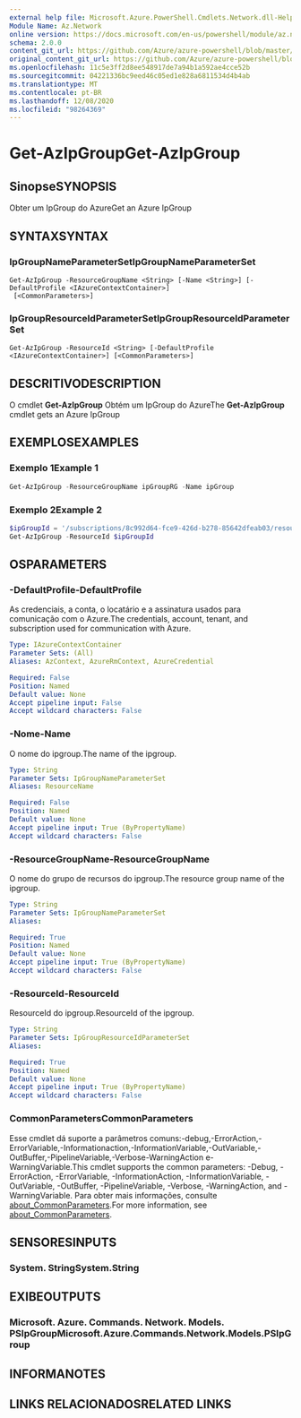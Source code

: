 ```yaml
---
external help file: Microsoft.Azure.PowerShell.Cmdlets.Network.dll-Help.xml
Module Name: Az.Network
online version: https://docs.microsoft.com/en-us/powershell/module/az.network/get-azipgroup
schema: 2.0.0
content_git_url: https://github.com/Azure/azure-powershell/blob/master/src/Network/Network/help/Get-AzIpGroup.md
original_content_git_url: https://github.com/Azure/azure-powershell/blob/master/src/Network/Network/help/Get-AzIpGroup.md
ms.openlocfilehash: 11c5e3ff2d8ee548917de7a94b1a592ae4cce52b
ms.sourcegitcommit: 04221336bc9eed46c05ed1e828a6811534d4b4ab
ms.translationtype: MT
ms.contentlocale: pt-BR
ms.lasthandoff: 12/08/2020
ms.locfileid: "98264369"
---
```

# <span data-ttu-id="4fbd1-101">Get-AzIpGroup</span><span class="sxs-lookup"><span data-stu-id="4fbd1-101">Get-AzIpGroup</span></span>

## <span data-ttu-id="4fbd1-102">Sinopse</span><span class="sxs-lookup"><span data-stu-id="4fbd1-102">SYNOPSIS</span></span>
<span data-ttu-id="4fbd1-103">Obter um IpGroup do Azure</span><span class="sxs-lookup"><span data-stu-id="4fbd1-103">Get an Azure IpGroup</span></span>

## <span data-ttu-id="4fbd1-104">SYNTAX</span><span class="sxs-lookup"><span data-stu-id="4fbd1-104">SYNTAX</span></span>

### <span data-ttu-id="4fbd1-105">IpGroupNameParameterSet</span><span class="sxs-lookup"><span data-stu-id="4fbd1-105">IpGroupNameParameterSet</span></span>
```
Get-AzIpGroup -ResourceGroupName <String> [-Name <String>] [-DefaultProfile <IAzureContextContainer>]
 [<CommonParameters>]
```

### <span data-ttu-id="4fbd1-106">IpGroupResourceIdParameterSet</span><span class="sxs-lookup"><span data-stu-id="4fbd1-106">IpGroupResourceIdParameterSet</span></span>
```
Get-AzIpGroup -ResourceId <String> [-DefaultProfile <IAzureContextContainer>] [<CommonParameters>]
```

## <span data-ttu-id="4fbd1-107">DESCRITIVO</span><span class="sxs-lookup"><span data-stu-id="4fbd1-107">DESCRIPTION</span></span>
<span data-ttu-id="4fbd1-108">O cmdlet **Get-AzIpGroup** Obtém um IpGroup do Azure</span><span class="sxs-lookup"><span data-stu-id="4fbd1-108">The **Get-AzIpGroup** cmdlet gets an Azure IpGroup</span></span>

## <span data-ttu-id="4fbd1-109">EXEMPLOS</span><span class="sxs-lookup"><span data-stu-id="4fbd1-109">EXAMPLES</span></span>

### <span data-ttu-id="4fbd1-110">Exemplo 1</span><span class="sxs-lookup"><span data-stu-id="4fbd1-110">Example 1</span></span>
```powershell
Get-AzIpGroup -ResourceGroupName ipGroupRG -Name ipGroup
```

### <span data-ttu-id="4fbd1-111">Exemplo 2</span><span class="sxs-lookup"><span data-stu-id="4fbd1-111">Example 2</span></span>
```powershell
$ipGroupId = '/subscriptions/8c992d64-fce9-426d-b278-85642dfeab03/resourceGroups/ipGroupRG/providers/Microsoft.Network/ipGroups/ipGroup'
Get-AzIpGroup -ResourceId $ipGroupId
```

## <span data-ttu-id="4fbd1-112">OS</span><span class="sxs-lookup"><span data-stu-id="4fbd1-112">PARAMETERS</span></span>

### <span data-ttu-id="4fbd1-113">-DefaultProfile</span><span class="sxs-lookup"><span data-stu-id="4fbd1-113">-DefaultProfile</span></span>
<span data-ttu-id="4fbd1-114">As credenciais, a conta, o locatário e a assinatura usados para comunicação com o Azure.</span><span class="sxs-lookup"><span data-stu-id="4fbd1-114">The credentials, account, tenant, and subscription used for communication with Azure.</span></span>

```yaml
Type: IAzureContextContainer
Parameter Sets: (All)
Aliases: AzContext, AzureRmContext, AzureCredential

Required: False
Position: Named
Default value: None
Accept pipeline input: False
Accept wildcard characters: False
```

### <span data-ttu-id="4fbd1-115">-Nome</span><span class="sxs-lookup"><span data-stu-id="4fbd1-115">-Name</span></span>
<span data-ttu-id="4fbd1-116">O nome do ipgroup.</span><span class="sxs-lookup"><span data-stu-id="4fbd1-116">The name of the ipgroup.</span></span>

```yaml
Type: String
Parameter Sets: IpGroupNameParameterSet
Aliases: ResourceName

Required: False
Position: Named
Default value: None
Accept pipeline input: True (ByPropertyName)
Accept wildcard characters: False
```

### <span data-ttu-id="4fbd1-117">-ResourceGroupName</span><span class="sxs-lookup"><span data-stu-id="4fbd1-117">-ResourceGroupName</span></span>
<span data-ttu-id="4fbd1-118">O nome do grupo de recursos do ipgroup.</span><span class="sxs-lookup"><span data-stu-id="4fbd1-118">The resource group name of the ipgroup.</span></span>

```yaml
Type: String
Parameter Sets: IpGroupNameParameterSet
Aliases:

Required: True
Position: Named
Default value: None
Accept pipeline input: True (ByPropertyName)
Accept wildcard characters: False
```

### <span data-ttu-id="4fbd1-119">-ResourceId</span><span class="sxs-lookup"><span data-stu-id="4fbd1-119">-ResourceId</span></span>
<span data-ttu-id="4fbd1-120">ResourceId do ipgroup.</span><span class="sxs-lookup"><span data-stu-id="4fbd1-120">ResourceId of the ipgroup.</span></span>

```yaml
Type: String
Parameter Sets: IpGroupResourceIdParameterSet
Aliases:

Required: True
Position: Named
Default value: None
Accept pipeline input: True (ByPropertyName)
Accept wildcard characters: False
```

### <span data-ttu-id="4fbd1-121">CommonParameters</span><span class="sxs-lookup"><span data-stu-id="4fbd1-121">CommonParameters</span></span>
<span data-ttu-id="4fbd1-122">Esse cmdlet dá suporte a parâmetros comuns:-debug,-ErrorAction,-ErrorVariable,-Informationaction,-InformationVariable,-OutVariable,-OutBuffer,-PipelineVariable,-Verbose-WarningAction e-WarningVariable.</span><span class="sxs-lookup"><span data-stu-id="4fbd1-122">This cmdlet supports the common parameters: -Debug, -ErrorAction, -ErrorVariable, -InformationAction, -InformationVariable, -OutVariable, -OutBuffer, -PipelineVariable, -Verbose, -WarningAction, and -WarningVariable.</span></span> <span data-ttu-id="4fbd1-123">Para obter mais informações, consulte [about_CommonParameters](http://go.microsoft.com/fwlink/?LinkID=113216).</span><span class="sxs-lookup"><span data-stu-id="4fbd1-123">For more information, see [about_CommonParameters](http://go.microsoft.com/fwlink/?LinkID=113216).</span></span>

## <span data-ttu-id="4fbd1-124">SENSORES</span><span class="sxs-lookup"><span data-stu-id="4fbd1-124">INPUTS</span></span>

### <span data-ttu-id="4fbd1-125">System. String</span><span class="sxs-lookup"><span data-stu-id="4fbd1-125">System.String</span></span>

## <span data-ttu-id="4fbd1-126">EXIBE</span><span class="sxs-lookup"><span data-stu-id="4fbd1-126">OUTPUTS</span></span>

### <span data-ttu-id="4fbd1-127">Microsoft. Azure. Commands. Network. Models. PSIpGroup</span><span class="sxs-lookup"><span data-stu-id="4fbd1-127">Microsoft.Azure.Commands.Network.Models.PSIpGroup</span></span>

## <span data-ttu-id="4fbd1-128">INFORMA</span><span class="sxs-lookup"><span data-stu-id="4fbd1-128">NOTES</span></span>

## <span data-ttu-id="4fbd1-129">LINKS RELACIONADOS</span><span class="sxs-lookup"><span data-stu-id="4fbd1-129">RELATED LINKS</span></span>

